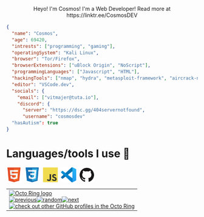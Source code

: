 <p align="center">
Heyo! I'm Cosmos!
I'm a Web Developer!
Read more at https://linktr.ee/CosmosDEV
</p>

```json
{
  "name": "Cosmos",
  "age": 69420,
  "intrests": ["programming", "gaming"],
  "operatingSystem": "Kali Linux",
  "browser": "Tor/Firefox",
  "browserExtensions": ["uBlock Origin", "NoScript"],
  "programmingLanguages": ["Javascript", "HTML"],
  "hackingTools": ["nmap", "hydra", "metasploit-framework", "aircrack-ng", "john", "burpsuite", "wpscan", "traceroute", "hashcat"],
  "editor": "VSCode.dev",
  "socials": {
    "email": ["vitmajer@tuta.io"],
    "discord": {
      "server": "https://dsc.gg/404servernotfound",
      "username": "cosmosdev"
  "hasAutism": true
}
```
# Languages/tools I use 🧩
<div>
  <img src="https://raw.githubusercontent.com/devicons/devicon/master/icons/html5/html5-original.svg" title="HTML" alt="HTML" width="40" height="40"/>&nbsp;
  <img src="https://raw.githubusercontent.com/devicons/devicon/1119b9f84c0290e0f0b38982099a2bd027a48bf1/icons/css3/css3-original.svg" title="CSS" alt="CSS" width="40" height="40"/>&nbsp;
  <img src="https://raw.githubusercontent.com/devicons/devicon/1119b9f84c0290e0f0b38982099a2bd027a48bf1/icons/javascript/javascript-original.svg" title="JavaScript" alt="JavaScript" width="40" height="40"/>&nbsp;
  <img src="https://raw.githubusercontent.com/devicons/devicon/1119b9f84c0290e0f0b38982099a2bd027a48bf1/icons/vscode/vscode-original.svg" title="VS Code" alt="VS Code" width="40" height="40"/>&nbsp;
  <img src="https://raw.githubusercontent.com/devicons/devicon/1119b9f84c0290e0f0b38982099a2bd027a48bf1/icons/github/github-original.svg" title="GitHub" alt="GitHub" width="40" height="40"/>&nbsp;
</div>

<table><tbody><tr><td><a href="https://octo-ring.com/"><img src="https://octo-ring.com/static/img/widget/top.png" width="99%" alt="Octo Ring logo" align="top"></a><br><a href="https://octo-ring.com/p/CosmosTheDEV/prev"><img src="https://octo-ring.com/static/img/widget/prev.png" width="33%" alt="previous" align="top" title="previous profile"></a><a href="https://octo-ring.com/p/CosmosTheDEV/random"><img src="https://octo-ring.com/static/img/widget/random.png" width="33%" alt="random" align="top" title="random profile"></a><a href="https://octo-ring.com/p/CosmosTheDEV/next"><img src="https://octo-ring.com/static/img/widget/next.png" width="33%" alt="next" align="top" title="next profile"></a><br><a href="https://octo-ring.com/"><img src="https://octo-ring.com/static/img/widget/bottom.png" width="99%" alt="check out other GitHub profiles in the Octo Ring" align="top"></a></td></tr></tbody></table>